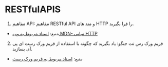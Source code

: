 # RESTfulAPIS

1. مفاهیم API: مفاهیم RESTful API و متد های HTTP را فرا بگیرید.
- منبع: [اسناد مربوط به وب MDN- مبانی HTTP](https://developer.mozilla.org/en-US/docs/Web/HTTP)
2. فریم ورک رس تت جنگو: یاد بگیرید که چگونه با استفاده از فریم ورک رست ای پی آی بسازید.
- منبع: [اسناد مربوط به فریم ورک رست](https://restfulapi.net/)
